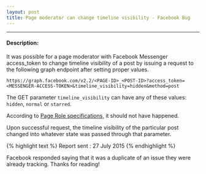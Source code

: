 ```yaml
---
layout: post
title: Page moderator can change timeline visibility - Facebook Bug 
---
```


---


#### Description:

It was possible for a page moderator with Facebook Messenger access_token to change timeline visibility of a post by issuing a request to the following graph endpoint after setting proper values.



`https://graph.facebook.com/v2.2/<PAGE-ID>_<POST-ID>?access_token=<MESSENGER-ACCESS-TOKEN>&timeline_visibility=hidden&method=post`

The GET parameter `timeline_visibility` can have any of these values: `hidden`, `normal` or `starred`. 

According to <a href="https://www.facebook.com/help/323502271070625/" target=_blank>Page Role specifications</a>, it should not have happened. 

 
Upon successful request, the timeline visibility of the particular post changed into whatever state was passed through that parameter.


{% highlight text %} 
Report sent : 27 July 2015 
{% endhighlight %}



Facebook responded saying that it was a duplicate of an issue they were already tracking. Thanks for reading!

